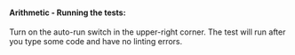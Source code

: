 #### Arithmetic - Running the tests:
Turn on the auto-run switch in the upper-right corner. The test will run after you type some code and have no linting errors.